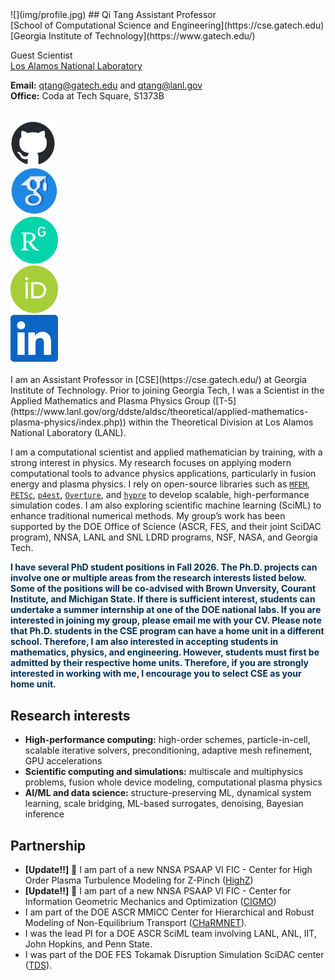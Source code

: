 <div class="col-md-4" markdown="1">
![](img/profile.jpg)
## Qi Tang 
Assistant Professor<br>
[School of Computational Science and Engineering](https://cse.gatech.edu)<br>
[Georgia Institute of Technology](https://www.gatech.edu/)

Guest Scientist<br>
[Los Alamos National Laboratory](https://www.lanl.gov/)

**Email:** [qtang@gatech.edu](mailto:qtang@gatech.edu) and [qtang@lanl.gov](mailto:qtang@lanl.gov)<br>
**Office:** Coda at Tech Square, S1373B
<br/><br/>

<div class="row">
<div class="col-xs-6 col-md-6" style="width:5%;padding:0"></div>
<div class="col-xs-6 col-md-6" style="width:14.3%;padding:0"><a href="https://github.com/tangqi"><img src="img/github-mark.png" alt="Github" class="desaturate" style="display:inline;padding:0;margin:0"></a></div>
<div class="col-xs-6 col-md-6" style="width:3%;padding:0"></div>
<div class="col-xs-6 col-md-6" style="width:15%;padding:0"><a href="https://scholar.google.com/citations?user=EtoOcLMAAAAJ&hl=en"><img src="img/GS.png" alt="Google Scholar" class="desaturate" style="display:inline;padding:0;margin:0"></a></div>
<div class="col-xs-6 col-md-6" style="width:3%;padding:0"></div>
<div class="col-xs-6 col-md-6" style="width:15%;padding:0"><a href="https://www.researchgate.net/profile/Qi-Tang-16"><img src="img/RG.png" alt="ResearchGate" class="desaturate" style="display:inline;padding:0;margin:0"></a></div>
<div class="col-xs-6 col-md-6" style="width:3%;padding:0"></div>
<div class="col-xs-6 col-md-6" style="width:15%;padding:0"><a href="https://orcid.org/0000-0001-9614-1075"><img src="img/orcid.svg" alt="ORCiD" class="desaturate" style="display:inline;padding:0;margin:0"></a></div>
<div class="col-xs-6 col-md-6" style="width:3%;padding:0"></div>
<div class="col-xs-6 col-md-6" style="width:15%;padding:0"><a href="https://www.linkedin.com/in/qi-tang-28a64123"><img src="img/linkedin.png" alt="Linkedin" class="desaturate" style="display:inline;padding:0;margin:0"></a></div>
<div class="col-xs-6 col-md-6" style="width:3%;padding:0"></div>
</div>
</div>



<div class="col-md-8 bottom"  markdown="1">
<br>
I am an Assistant Professor in [CSE](https://cse.gatech.edu/) at Georgia Institute of Technology. Prior to joining Georgia Tech, I was a Scientist in the Applied Mathematics and Plasma Physics Group ([T-5](https://www.lanl.gov/org/ddste/aldsc/theoretical/applied-mathematics-plasma-physics/index.php)) within the Theoretical Division at Los Alamos National Laboratory (LANL). 

<!-- Prior to that, from 2015 to 2018, I was an Eliza Ricketts Foundation Postdoctoral Fellow at Rensselaer Polytechnic Institute. I received my Ph.D. in Applied Math from Michigan State University in 2015 and B.S. in Math & Applied Math from Zhejiang University in 2010. -->


I am a computational scientist and applied mathematician by training, with a strong interest in physics. My research focuses on applying modern computational tools to advance physics applications, particularly in fusion energy and plasma physics. I rely on open-source libraries such as  [`MFEM`](https://mfem.org/), [`PETSc`](https://petsc.org/), [`p4est`](https://www.p4est.org/), [`Overture`](https://www.overtureframework.org/), and [`hypre`](https://hypre.readthedocs.io/) to develop scalable, high-performance simulation codes. I am also exploring scientific machine learning (SciML) to enhance traditional numerical methods. My group’s work has been supported by the DOE Office of Science (ASCR, FES, and their joint SciDAC program), NNSA, LANL and SNL LDRD programs, NSF, NASA, and Georgia Tech.

<b>
<span style="color:#003057">I have several PhD student positions in Fall 2026. The Ph.D. projects can involve one or multiple areas from the research interests listed below. Some of the positions will be co-advised with Brown Unversity, Courant Institute, and Michigan State. If there is sufficient interest, students can undertake a summer internship at one of the DOE national labs. If you are interested in joining my group, please email me with your CV. </span>

<span style="color:#003057">
Please note that Ph.D. students in the CSE program can have a home unit in a different school. Therefore, I am also interested in accepting students in mathematics, physics, and engineering. However, students must first be admitted by their respective home units. Therefore, if you are strongly interested in working with me, I encourage you to select CSE as your home unit.</span>
</b>


## Research interests
* **High-performance computing:** high-order schemes, particle-in-cell, scalable iterative solvers, preconditioning, adaptive mesh refinement, GPU accelerations
* **Scientific computing and simulations:** multiscale and multiphysics problems, fusion whole device modeling, computational plasma physics
* **AI/ML and data science:** structure-preserving ML, dynamical system learning, scale bridging, ML-based surrogates, denoising, Bayesian inference

## Partnership 
* **[Update‼️]** 📢 I am part of a new NNSA PSAAP VI FIC - Center for High Order Plasma Turbulence Modeling for Z-Pinch ([HighZ](https://highz-fic.github.io/))
* **[Update‼️]** 📢 I am part of a new NNSA PSAAP VI FIC - Center for Information Geometric Mechanics and Optimization ([CIGMO](https://cigmo.github.io/))
* I am part of the DOE ASCR MMICC Center for Hierarchical and Robust Modeling of Non-Equilibrium Transport ([CHaRMNET](https://charmnet-mmicc.github.io/)).
* I was the lead PI for a DOE ASCR SciML team involving LANL, ANL, IIT, John Hopkins, and Penn State.
* I was part of the DOE FES Tokamak Disruption Simulation SciDAC center ([TDS](https://tds-scidac.github.io/)).

<br>
</div>


<!-- **Address:** School of Computational Science and Engineering, Georgia Institute of Technology, Atlanta, GA 30332.
*Due to the nature of the physics and math problems I work on, algorithm development typically requires a year or more of effort. As a result, I do not offer short-term internship positions.*
<br> -->
